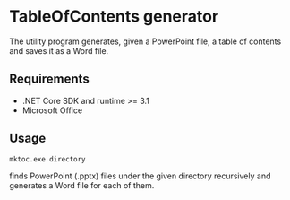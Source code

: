 # TableOfContents generator

The utility program generates, given a PowerPoint file, a table of contents and saves it as a Word file.

## Requirements
- .NET Core SDK and runtime >= 3.1
- Microsoft Office

## Usage
```
mktoc.exe directory
```
finds PowerPoint (.pptx) files under the given directory recursively and generates a Word file for each of them.